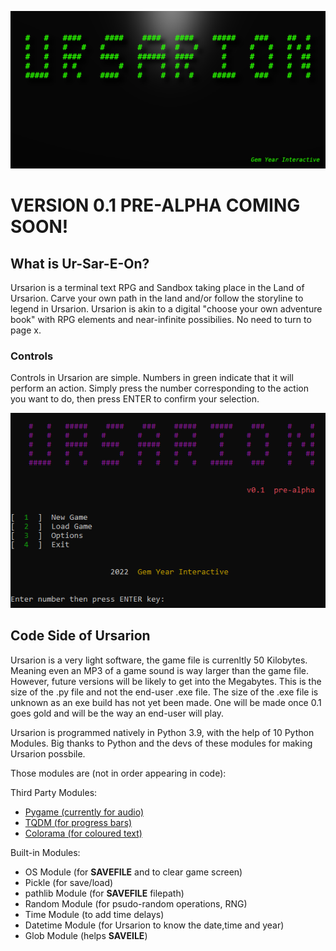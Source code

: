![Ursarion](https://github.com/GemYearInteractive/Ursarion/blob/main/Images/base_github.png?raw=true)

# VERSION 0.1 PRE-ALPHA COMING SOON!

## What is Ur-Sar-E-On?
Ursarion is a terminal text RPG and Sandbox taking place in the Land of Ursarion. Carve your own path in the land and/or follow the storyline to legend in Ursarion. Ursarion is akin to a digital "choose your own adventure book" with RPG elements and near-infinite possibilies. No need to turn to page x. 


### Controls
Controls in Ursarion are simple. Numbers in green indicate that it will perform an action. Simply press the number corresponding to the action you want to do, then press ENTER to confirm your selection.

![Ursarion main menu demo-ing controls](https://github.com/GemYearInteractive/Ursarion/blob/main/Images/image_2022-01-25_142300.png?raw=true)

## Code Side of Ursarion

Ursarion is a very light software, the game file is currenltly 50 Kilobytes. Meaning even an MP3 of a game sound is way larger than the game file. However, future versions will be likely to get into the Megabytes. This is the size of the .py file and not the end-user .exe file. The size of the .exe file is unknown as an exe build has not yet been made. One will be made once 0.1 goes gold and will be the way an end-user will play.

Ursarion is programmed natively in Python 3.9, with the help of 10 Python Modules. 
Big thanks to Python and the devs of these modules for making Ursarion possbile.

Those modules are (not in order appearing in code):

Third Party Modules:
- [Pygame (currently for audio)](https://github.com/pygame/pygame)
- [TQDM (for progress bars)](https://github.com/tqdm/tqdm)
- [Colorama (for coloured text)](https://github.com/tartley/colorama)

Built-in Modules:
- OS Module (for **SAVEFILE** and to clear game screen)
- Pickle (for save/load)
- pathlib Module (for **SAVEFILE** filepath)
- Random Module (for psudo-random operations, RNG)
- Time Module (to add time delays)
- Datetime Module (for Ursarion to know the date,time and year)
- Glob Module (helps **SAVEILE**)

